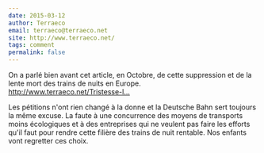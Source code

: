 ```yaml
---
date: 2015-03-12
author: Terraeco
email: terraeco@terraeco.net
site: http://www.terraeco.net/
tags: comment
permalink: false
---
```


<p>On a parlé bien avant cet article, en Octobre, de cette suppression et de la lente mort des trains de nuits en Europe.<br />
<a href="http://www.terraeco.net/Tristesse-l-Europe-mene-ses-trains,57038.html" title="http://www.terraeco.net/Tristesse-l-Europe-mene-ses-trains,57038.html">http://www.terraeco.net/Tristesse-l...</a></p>


<p>Les pétitions n'ont rien changé à la donne et la Deutsche Bahn sert toujours la même excuse. La faute à une concurrence des moyens de transports moins écologiques et à des entreprises qui ne veulent pas faire les efforts qu'il faut pour rendre cette filière des trains de nuit rentable. Nos enfants vont regretter ces choix.</p>
